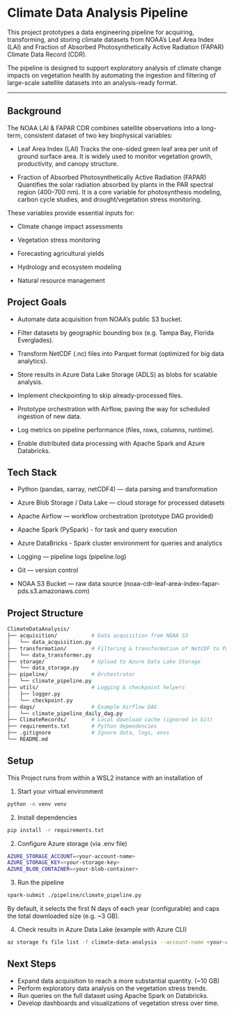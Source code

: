 # Climate Data Analysis Pipeline
This project prototypes a data engineering pipeline for acquiring, transforming, and storing climate datasets from NOAA’s Leaf Area Index (LAI) and Fraction of Absorbed Photosynthetically Active Radiation (FAPAR) Climate Data Record (CDR).

The pipeline is designed to support exploratory analysis of climate change impacts on vegetation health by automating the ingestion and filtering of large-scale satellite datasets into an analysis-ready format.

---

## Background
The NOAA LAI & FAPAR CDR combines satellite observations into a long-term, consistent dataset of two key biophysical variables:

 - Leaf Area Index (LAI)
Tracks the one-sided green leaf area per unit of ground surface area. It is widely used to monitor vegetation growth, productivity, and canopy structure.

 - Fraction of Absorbed Photosynthetically Active Radiation (FAPAR)
Quantifies the solar radiation absorbed by plants in the PAR spectral region (400–700 nm). It is a core variable for photosynthesis modeling, carbon cycle studies, and drought/vegetation stress monitoring.

These variables provide essential inputs for:

 - Climate change impact assessments

 - Vegetation stress monitoring

 - Forecasting agricultural yields

 - Hydrology and ecosystem modeling

 - Natural resource management

 ## Project Goals
  - Automate data acquisition from NOAA’s public S3 bucket.

 - Filter datasets by geographic bounding box (e.g. Tampa Bay, Florida Everglades).

 - Transform NetCDF (.nc) files into Parquet format (optimized for big data analytics).

 - Store results in Azure Data Lake Storage (ADLS) as blobs for scalable analysis.

 - Implement checkpointing to skip already-processed files.

 - Prototype orchestration with Airflow, paving the way for scheduled ingestion of new data.

 - Log metrics on pipeline performance (files, rows, columns, runtime).

 - Enable distributed data processing with Apache Spark and Azure Databricks.

 ## Tech Stack
 - Python (pandas, xarray, netCDF4) — data parsing and transformation

 - Azure Blob Storage / Data Lake — cloud storage for processed datasets

 - Apache Airflow — workflow orchestration (prototype DAG provided)

 - Apache Spark (PySpark) - for task and query execution

 - Azure DataBricks - Spark cluster environment for queries and analytics

 - Logging — pipeline logs (pipeline.log)

 - Git — version control

 - NOAA S3 Bucket — raw data source (noaa-cdr-leaf-area-index-fapar-pds.s3.amazonaws.com)

 ## Project Structure
 ```bash
 ClimateDataAnalysis/
├── acquisition/           # Data acquisition from NOAA S3
│   └── data_acquisition.py
├── transformation/        # Filtering & transformation of NetCDF to Parquet
│   └── data_transformer.py
├── storage/               # Upload to Azure Data Lake Storage
│   └── data_storage.py
├── pipeline/              # Orchestrator
│   └── climate_pipeline.py
├── utils/                 # Logging & checkpoint helpers
│   ├── logger.py
│   └── checkpoint.py
├── dags/                  # Example Airflow DAG
│   └── climate_pipeline_daily_dag.py
├── ClimateRecords/        # Local download cache (ignored in Git)
├── requirements.txt       # Python dependencies
├── .gitignore             # Ignore data, logs, envs
└── README.md
 ```

 ## Setup
This Project runs from within a WSL2 instance with an installation of 
 1. Start your virtual environment
 ```bash
python -m venv venv
 ```
 2. Install dependencies
 ```bash
 pip install -r requirements.txt
 ```
 2. Configure Azure storage (via .env file)
 ```bash
AZURE_STORAGE_ACCOUNT=<your-account-name>
AZURE_STORAGE_KEY=<your-storage-key>
AZURE_BLOB_CONTAINER=<your-blob-container>
 ```
 3. Run the pipeline
 ```bash
 spark-submit ./pipeline/climate_pipeline.py
 ```
By default, it selects the first N days of each year (configurable) and caps the total downloaded size (e.g. ~3 GB).

4. Check results in Azure Data Lake (example with Azure CLI)
```bash
az storage fs file list -f climate-data-analysis --account-name <your-account> --output table
```

## Next Steps
 - Expand data acquisition to reach a more substantial quantity. (~10 GB)
 - Perform exploratory data analysis on the vegetation stress trends.
 - Run queries on the full dataset using Apache Spark on Databricks.
 - Develop dashboards and visualizations of vegetation stress over time.